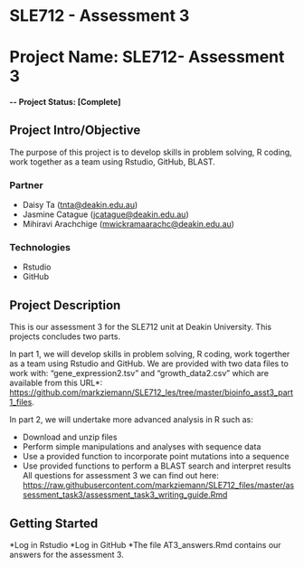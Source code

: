 # SLE712 - Assessment 3
# Project Name: SLE712- Assessment 3
#### -- Project Status: [Complete]

## Project Intro/Objective
The purpose of this project is to develop skills in problem solving, R coding, work together as a team using Rstudio, GitHub, BLAST. 

### Partner
* Daisy Ta (tnta@deakin.edu.au)
* Jasmine Catague (jcatague@deakin.edu.au)
* Mihiravi Arachchige (mwickramaarachc@deakin.edu.au)

### Technologies
* Rstudio 
* GitHub

## Project Description
This is our assessment 3 for the SLE712 unit at Deakin University. This projects concludes two parts. 

In part 1, we will develop skills in problem solving, R coding, work togerther as a team using Rstudio and GitHub. We are provided with two data files to work with: “gene_expression2.tsv” and “growth_data2.csv” which are available from this URL*:
https://github.com/markziemann/SLE712_les/tree/master/bioinfo_asst3_part1_files. 

In part 2, we will undertake more advanced analysis in R such as:
* Download and unzip files
* Perform simple manipulations and analyses with sequence data
* Use a provided function to incorporate point mutations into a sequence 
* Use provided functions to perform a BLAST search and interpret results
All questions for assessment 3 we can find out here: https://raw.githubusercontent.com/markziemann/SLE712_files/master/assessment_task3/assessment_task3_writing_guide.Rmd

## Getting Started
*Log in Rstudio
*Log in GitHub
*The file AT3_answers.Rmd contains our answers for the assessment 3. 

